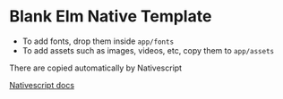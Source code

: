 # Blank Elm Native Template

- To add fonts, drop them inside `app/fonts`
- To add assets such as images, videos, etc, copy them to `app/assets`

There are copied automatically by Nativescript

[Nativescript docs](https://docs.nativescript.org/app-resources.html)
